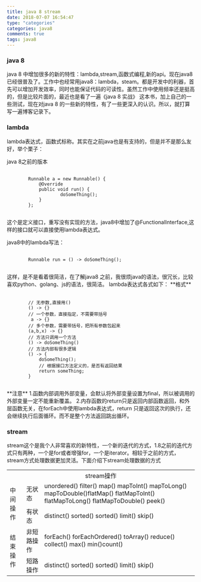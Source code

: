 ```yaml
---
title: java 8 stream
date: 2018-07-07 16:54:47
type: "categories"
categories: java8
comments: true
tags: java8
---
```


### java 8
java 8 中增加很多的新的特性：lambda,stream,函数式编程,新的api。现在java8已经很普及了。工作中也经常用java8：lambda，steam。都是开发中的利器，首先可以增加开发效率，同时也能保证代码的可读性。虽然工作中使用频率还是挺高的，但是比较片面的，最近也是看了一遍《java 8 实战》 这本书，加上自己的一些测试，现在对java 8 的一些新的特性，有了一些更深入的认识。所以，就打算写一遍博客记录下。

### lambda
lambda表达式，函数式标称。其实在之前java也是有支持的，但是并不是那么友好，举个栗子：
<p>java 8之前的版本</p>
<pre>
	<code>
		Runnable a = new Runnable() {
            @Override
            public void run() {
            		doSomeThing();
            }
        };
	</code>
</pre>
这个是定义接口，重写没有实现的方法，java8中增加了@FunctionalInterface,这样的接口就可以直接使用lambda表达式。
<p>java8中的lambda写法：</p>
<pre>
	<code>
		Runnable run = () -> doSomeThing();
	</code>
</pre>
这样，是不是看着很简洁，在了解java8 之前，我很烦java的语法，很冗长，比较喜欢python、golang、js的语法，很简洁。		
lambda表达式各式如下：		
**格式**		
<p></p>
<pre>
	<code>
		// 无参数,直接用()
		() -> {}
		// 一个参数，直接指定，不需要带括号
		 a -> {}
		// 多个参数，需要带括号，把所有参数包起来
		(a,b,x) -> {}
		// 方法只调用一个方法
		() -> doSomeThing()
		// 方法内部有很多逻辑
		() -> {
			doSomeThing();
			// 根据接口方法定义的，是否有返回结果
			return someThing;
		}
	</code>
</pre>
**注意**		
1.函数内部调用外部变量，会默认将外部变量设置为final，所以被调用的外部变量一定不能重新覆盖。	
2.内存函数的return只是返回内部函数返回，和外层函数无关，在forEach中使用lambda表达式，return 只是返回这次的执行，还会继续执行后面循环。而不是整个方法返回跳出循环。

### stream
stream这个是我个人非常喜欢的新特性，一个新的迭代的方式，1.8之前的迭代方式只有两种，一个是for或者增强for，一个是iterator。相较于之前的方式，stream方式处理数据更加灵活。下面介绍下stream处理数据的方式
<table><tr><td colspan="3" align="center">stream操作</td></tr><tr><td rowspan="2">中间操作</td><td>无状态</td><td>unordered() filter() map() mapToInt() mapToLong() mapToDouble()flatMap() flatMapToInt() flatMapToLong() flatMapToDouble() peek()</td></tr><tr><td>有状态</td><td>distinct() sorted() sorted() limit() skip()</td></tr><tr><td rowspan="2">结束操作</td><td>非短路操作</td><td>forEach() forEachOrdered() toArray() reduce() collect() max() min()count()</td></tr><tr><td>短路操作</td><td>distinct() sorted() sorted() limit() skip()</td></tr></table>
